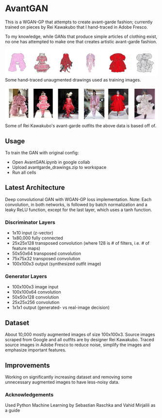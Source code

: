 # AvantGAN
This is a WGAN-GP that attempts to create avant-garde fashion; currently trained on pieces by Rei Kawakubo that I hand-traced in Adobe Fresco.

To my knowledge, while GANs that produce simple articles of clothing exist, no one has attempted to make one that creates artistic avant-garde fashion.

![Alt_text](sample_data/drawing_sample.png)
Some hand-traced unaugmented drawings used as training images.

![Alt_text](sample_data/source_sample.png)
Some of Rei Kawakubo's avant-garde outfits the above data is based off of.

## Usage
To train the GAN with original config:
* Open AvantGAN.ipynb in google collab
* Upload avantgarde_drawings.zip to workspace
* Run all cells

## Latest Architecture
Deep convolutional GAN with WGAN-GP loss implementation. Note: Each convolution, in both networks, is followed by batch normalization and a leaky ReLU function, except for the last layer, which uses a tanh function. 

### Discriminator Layers
* 1x10 input (z-vector)
* 1x80,000 fully connected
* 25x25x128 transposed convolution (where 128 is # of filters, i.e. # of feature maps)
* 50x50x64 transposed convolution
* 75x75x32 transposed convolution
* 100x100x3 output (synthesized outfit image)

### Generator Layers
* 100x100x3 image input
* 100x100x64 convolution
* 50x50x128 convolution
* 25x25x256 convolution
* 1x1x1 output (generated- vs real-image decision)

## Dataset
About 10,000 mostly augmented images of size 100x100x3. Source images scraped from Google and all outfits are by designer Rei Kawakubo. Traced source images in Adobe Fresco to reduce noise, simplify the images and emphasize important features.

## Improvements
Working on significantly increasing dataset and removing some unnecessary augmented images to have less-noisy data.

### Acknowledgements
Used Python Machine Learning by Sebastian Raschka and Vahid Mirjalili as a guide